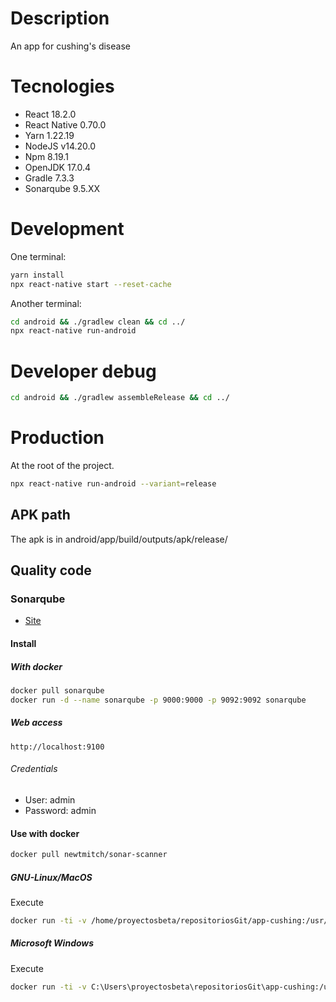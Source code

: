 # Description

An app for cushing's disease

# Tecnologies

- React 18.2.0
- React Native 0.70.0
- Yarn 1.22.19
- NodeJS v14.20.0
- Npm 8.19.1
- OpenJDK 17.0.4
- Gradle 7.3.3
- Sonarqube 9.5.XX

# Development

One terminal:

```bash
yarn install
npx react-native start --reset-cache
```

Another terminal:

```bash
cd android && ./gradlew clean && cd ../
npx react-native run-android
```

# Developer debug

```bash
cd android && ./gradlew assembleRelease && cd ../
```

# Production

At the root of the project.

```bash
npx react-native run-android --variant=release
```

## APK path

The apk is in android/app/build/outputs/apk/release/

## Quality code

### Sonarqube

- [Site](https://www.sonarqube.org/)

#### Install

##### With docker

```bash
docker pull sonarqube
docker run -d --name sonarqube -p 9000:9000 -p 9092:9092 sonarqube
```

##### Web access

```
http://localhost:9100
```

###### Credentials

- User: admin
- Password: admin

#### Use with docker

```bash
docker pull newtmitch/sonar-scanner

```

##### GNU-Linux/MacOS

Execute

```bash
docker run -ti -v /home/proyectosbeta/repositoriosGit/app-cushing:/usr/src --link sonarqube newtmitch/sonar-scanner
```

##### Microsoft Windows

Execute

```bash
docker run -ti -v C:\Users\proyectosbeta\repositoriosGit\app-cushing:/usr/src --link sonarqube newtmitch/sonar-scanner
```